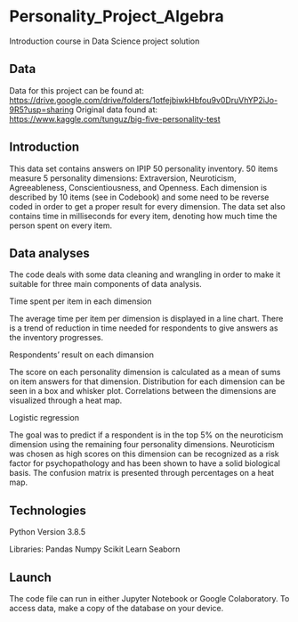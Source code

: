 # Personality_Project_Algebra
Introduction course in Data Science project solution

## Data
Data for this project can be found at: https://drive.google.com/drive/folders/1otfejbiwkHbfou9v0DruVhYP2iJo-9R5?usp=sharing
Original data found at: https://www.kaggle.com/tunguz/big-five-personality-test

## Introduction

This data set contains answers on IPIP 50 personality inventory. 50 items measure 5 personality dimensions: Extraversion, Neuroticism, Agreeableness, Conscientiousness, and Openness.
Each dimension is described by 10 items (see in Codebook) and some need to be reverse coded in order to get a proper result for every dimension. The data set also contains time in milliseconds for every item, denoting how much time the person spent on every item.

## Data analyses

The code deals with some data cleaning and wrangling in order to make it suitable for three main components of data analysis.

Time spent per item in each dimension

The average time per item per dimension is displayed in a line chart. There is a trend of reduction in time needed for respondents to give answers as the inventory progresses.

Respondents’ result on each dimansion

The score on each personality dimension is calculated as a mean of sums on item answers for that dimension. Distribution for each dimension can be seen in a box and whisker plot. Correlations between the dimensions are visualized through a heat map.

Logistic regression

The goal was to predict if a respondent is in the top 5% on the neuroticism dimension using the remaining four personality dimensions. Neuroticism was chosen as high scores on this dimension can be recognized as a risk factor for psychopathology and has been shown to have a solid biological basis. The confusion matrix is presented through percentages on a heat map.

## Technologies

Python
Version 3.8.5


Libraries: 
Pandas
Numpy
Scikit Learn
Seaborn

## Launch
 
The code file can run in either Jupyter Notebook or Google Colaboratory. To access data, make a copy of the database on your device. 
